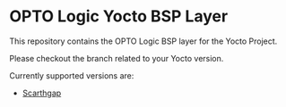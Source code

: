 # OPTO Logic Yocto BSP Layer

This repository contains the OPTO Logic BSP layer for the Yocto Project.

Please checkout the branch related to your Yocto version.

Currently supported versions are:
 - [Scarthgap](https://github.com/optologic/meta-optologic/tree/scarthgap)
